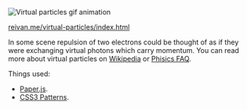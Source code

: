![Virtual particles gif animation](https://38.media.tumblr.com/01c1498f15ab53d6811e870f75161f23/tumblr_nmj5uviDjq1urildbo2_r1_400.gif "Virtual particles")

[reivan.me/virtual-particles/index.html](http://reivan.me/virtual-particles/index.html)

In some scene repulsion of two electrons could be thought of as if they were exchanging virtual photons which carry momentum. You can read more about virtual particles on [Wikipedia](https://en.wikipedia.org/wiki/Virtual_particle) or [Phisics FAQ](http://math.ucr.edu/home/baez/physics/Quantum/virtual_particles.html).

Things used:

- [Paper.js](http://paperjs.org/).
- [CSS3 Patterns](http://lea.verou.me/css3patterns/).
